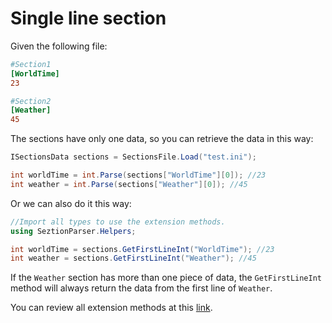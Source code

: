 # Single line section

Given the following file:
```ini
#Section1
[WorldTime]
23

#Section2
[Weather]
45
```
The sections have only one data, so you can retrieve the data in this way:
```cs
ISectionsData sections = SectionsFile.Load("test.ini");

int worldTime = int.Parse(sections["WorldTime"][0]); //23
int weather = int.Parse(sections["Weather"][0]); //45
```
Or we can also do it this way:
```cs
//Import all types to use the extension methods.
using SeztionParser.Helpers;

int worldTime = sections.GetFirstLineInt("WorldTime"); //23
int weather = sections.GetFirstLineInt("Weather"); //45
```
If the `Weather` section has more than one piece of data, the `GetFirstLineInt` method will always return the data from the first line of `Weather`.

You can review all extension methods at this [link](https://mrdave1999.github.io/seztion-parser/api/SeztionParser.Helpers.SingleLineSection.html).